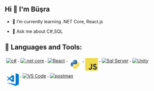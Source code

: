 ## Hi 👋 I'm Büşra


+ 🌱 I’m currently learning .NET Core, React.js

+ 💬 Ask me about C#,SQL

## 🧰 Languages and Tools:
<p align="left">




<a href="https://docs.microsoft.com/tr-tr/dotnet/csharp/" target="_blank" rel="noopener noreferrer">  
<img src="https://cdn.worldvectorlogo.com/logos/c--4.svg" alt="c#" height="40" style="vertical-align:top; margin:4px"> </a>

<a href="https://dotnet.microsoft.com/download" target="_blank" rel="noopener noreferrer">  
<img src="https://upload.wikimedia.org/wikipedia/commons/thumb/e/ee/.NET_Core_Logo.svg/480px-.NET_Core_Logo.svg.png" alt=".net core" height="40" style="vertical-align:top; margin:4px"> </a>

<a href="https://tr.reactjs.org/" target="_blank" rel="noopener noreferrer">  
<img src="https://upload.wikimedia.org/wikipedia/commons/thumb/a/a7/React-icon.svg/1200px-React-icon.svg.png" alt="React" height="40" style="vertical-align:top; margin:4px"> </a>

 <a href="https://www.python.org/" target="_blank" rel="noopener noreferrer">   
<img src="https://raw.githubusercontent.com/github/explore/80688e429a7d4ef2fca1e82350fe8e3517d3494d/topics/python/python.png" alt="Python" height="40" style="vertical-align:top; margin:4px"> </a>

<a href="https://developer.mozilla.org/en-US/docs/Web/JavaScript" target="_blank" rel="noopener noreferrer">  
<img src="https://raw.githubusercontent.com/github/explore/80688e429a7d4ef2fca1e82350fe8e3517d3494d/topics/javascript/javascript.png" alt="Javascript" height="40" style="vertical-align:top; margin:4px"> </a>


<a href="https://www.arduino.cc/" target="_blank" rel="noopener noreferrer">  
<img src="https://cdn.worldvectorlogo.com/logos/arduino-1.svg" alt="Sql Server" height="40" style="vertical-align:top; margin:4px"> </a>

<a href="https://unity.com/" target="_blank" rel="noopener noreferrer">  
<img src="https://cdn.worldvectorlogo.com/logos/unity-technologies-logo.svg" alt="Unity" height="40" style="vertical-align:top; margin:4px"> </a>

<a href="https://code.visualstudio.com//" target="_blank" rel="noopener noreferrer">  
<img src="https://raw.githubusercontent.com/github/explore/80688e429a7d4ef2fca1e82350fe8e3517d3494d/topics/visual-studio-code/visual-studio-code.png" alt="VS" height="40" style="vertical-align:top; margin:4px"> </a>
  
<a href="https://visualstudio.microsoft.com/tr/" target="_blank" rel="noopener noreferrer">  
  <img src="https://upload.wikimedia.org/wikipedia/commons/thumb/5/59/Visual_Studio_Icon_2019.svg/800px-Visual_Studio_Icon_2019.svg.png" alt="VS Code" height="40" style="vertical-align:top; margin:4px"> </a>
  
 <a href="https://www.postman.com/" target="_blank" rel="noopener noreferrer">  
  <img src="https://user-images.githubusercontent.com/2676579/34940598-17cc20f0-f9be-11e7-8c6d-f0190d502d64.png" alt="postman" height="40" style="vertical-align:top; margin:4px"> </a>
 
</p>


<!--
**busranurguner/busranurguner** is a ✨ _special_ ✨ repository because its `README.md` (this file) appears on your GitHub profile.

Here are some ideas to get you started:

- 🔭 I’m currently working on ...
- 🌱 I’m currently learning ...
- 👯 I’m looking to collaborate on ...
- 🤔 I’m looking for help with ...
- 💬 Ask me about ...
- 📫 How to reach me: ...
- 😄 Pronouns: ...
- ⚡ Fun fact: ...
-->

